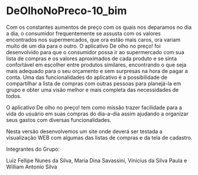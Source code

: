 # DeOlhoNoPreco-10_bim

Com os constantes aumentos de preço com os quais nos deparamos no dia a dia, o consumidor frequentemente se assusta com os valores encontrados nos supermercados, que ora estão mais caros, ora variam muito de um dia para o outro. O aplicativo De olho no preço! foi desenvolvido para que o consumidor possa ir ao supermercado com sua lista de compras e os valores aproximados de cada produto e se sinta confortável em escolher entre produtos similares, encontrando o que seja mais adequado para o seu orçamento e sem surpresas na hora de pagar a conta. Uma das funcionalidades do aplicativo é a possibilidade de compartilhar a lista de compras com outras pessoas para planejá-la em grupo e obter uma visão melhor e mais completa das necessidades de todos.

O aplicativo De olho no preço! tem como missão trazer facilidade para a vida do usuário em suas compras do dia-a-dia assim ajudando a organizar seus gastos com diversas funcionalidades.

Nesta versão desenvolvemos um site onde deverá ser testada a visualização WEB com algumas das listas de compras e da tela de cadastro.

Integrantes do Grupo:

Luiz Fellipe Nunes da Silva, Maria Dina Savassini, Vinícius da Silva Paula e William Antonio Silva
